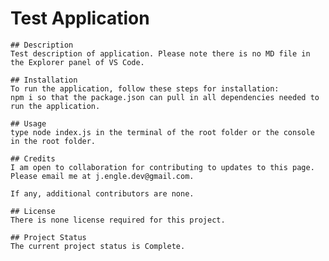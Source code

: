 # Test Application
    
    ## Description
    Test description of application. Please note there is no MD file in the Explorer panel of VS Code.
    
    ## Installation
    To run the application, follow these steps for installation:
    npm i so that the package.json can pull in all dependencies needed to run the application.
    
    ## Usage
    type node index.js in the terminal of the root folder or the console in the root folder.
    
    ## Credits
    I am open to collaboration for contributing to updates to this page. Please email me at j.engle.dev@gmail.com.

    If any, additional contributors are none. 
    
    ## License
    There is none license required for this project.

    ## Project Status
    The current project status is Complete.